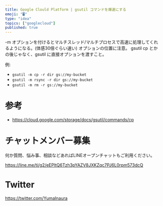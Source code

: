 ```yaml
---
title: Google Clould Platform | gsutil コマンドを爆速にする 
emoji: "🖥"
type: "idea"
topics: ["googlecloud"]
published: true
---
```


-m オプションを付けるとマルチスレッド/マルチプロセスで高速に処理してくれるようになる。(体感30倍ぐらい速い)
オプションの位置に注意。 gsutil cp とかの後じゃなく、gsutil に直接オプションを渡すこと。

例:

- `gsutil -m cp -r dir gs://my-bucket`
- `gsutil -m rsync -r dir gs://my-bucket`
- `gsutil -m rm -r gs://my-bucket`

# 参考
- https://cloud.google.com/storage/docs/gsutil/commands/cp








<!-- Update From Qiita API -->

# チャットメンバー募集


何か質問、悩み事、相談などあればLINEオープンチャットもご利用ください。

https://line.me/ti/g2/eEPltQ6Tzh3pYAZV8JXKZqc7PJ6L0rpm573dcQ





# Twitter


https://twitter.com/YumaInaura


<!-- Update From Qiita API -->


